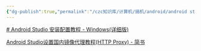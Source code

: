 ```yaml
---
{"dg-publish":true,"permalink":"/czc知识库/计算机/搞机/android/android studio安装/","dgPassFrontmatter":true,"created":"2024-08-07T16:25:57.196+08:00","updated":"2024-12-08T00:38:38.654+08:00"}
---
```




[# Android Studio 安装配置教程 - Windows(详细版)](https://blog.csdn.net/qq_38436214/article/details/105073213)

[Android Studio设置国内镜像代理教程(HTTP Proxy) - 简书](https://www.jianshu.com/p/fc97fccdf578)